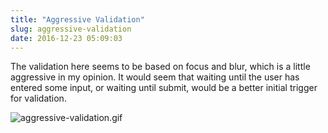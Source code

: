 ```yaml
---
title: "Aggressive Validation"
slug: aggressive-validation
date: 2016-12-23 05:09:03
---
```


The validation here seems to be based on focus and blur, which is a little aggressive in my opinion. It would seem that waiting until the user has entered some input, or waiting until submit, would be a better initial trigger for validation.

![aggressive-validation.gif](/images/aggressive-validation/aggressive-validation.gif)
